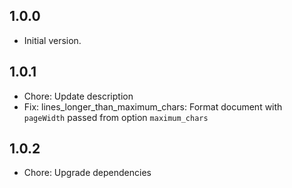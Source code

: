 ## 1.0.0

- Initial version.

## 1.0.1

- Chore: Update description
- Fix: lines_longer_than_maximum_chars: Format document with `pageWidth` passed from option `maximum_chars`

## 1.0.2
- Chore: Upgrade dependencies
